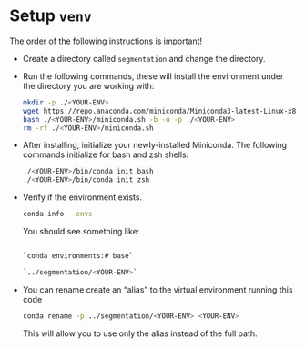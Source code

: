 # Setup `venv`

The order of the following instructions is important!

* Create a directory called `segmentation` and change the directory.
* Run the following commands, these will install the environment under the directory you are working with:

    ```bash
    mkdir -p ./<YOUR-ENV>
    wget https://repo.anaconda.com/miniconda/Miniconda3-latest-Linux-x86_64.sh -O ./<YOUR-ENV>/miniconda.sh
    bash ./<YOUR-ENV>/miniconda.sh -b -u -p ./<YOUR-ENV>
    rm -rf ./<YOUR-ENV>/miniconda.sh
    ```

* After installing, initialize your newly-installed Miniconda. The following commands initialize for bash and zsh shells:

    ```bash
    ./<YOUR-ENV>/bin/conda init bash
    ./<YOUR-ENV>/bin/conda init zsh
    ```

* Verify if the environment exists.

    ```bash
    conda info --envs
    ```

    You should see something like:

    ```bash
    
    `conda environments:# base`
    
    `../segmentation/<YOUR-ENV>`
    ```

* You can rename create an “alias” to the virtual environment running this code

    ```bash
    conda rename -p ../segmentation/<YOUR-ENV> <YOUR-ENV>
    ```

    This will allow you to use only the alias instead of the full path.
